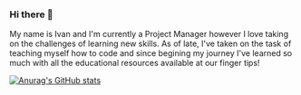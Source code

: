 ### Hi there 👋

My name is Ivan and I'm currently a Project Manager however I love taking on the challenges of learning new skills. As of late, I've taken on the task of teaching myself how to code and since begining my journey I've learned so much with all the educational resources available at our finger tips! 

[![Anurag's GitHub stats](https://github-readme-stats.vercel.app/api?username=ihealy16)](https://github.com/anuraghazra/github-readme-stats)
